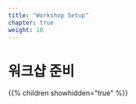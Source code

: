 ```yaml
---
title: "Workshop Setup"
chapter: true
weight: 10
---
```


# 워크샵 준비

{{% children showhidden="true" %}}